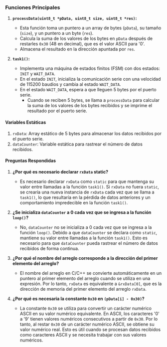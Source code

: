 ### Funciones Principales

1. **`processData(uint8_t *pData, uint8_t size, uint8_t *res)`:**
   - Esta función toma un puntero a un array de bytes (`pData`), su tamaño (`size`), y un puntero a un byte (`res`).
   - Calcula la suma de los valores de los bytes en `pData` después de restarles `0x30` (48 en decimal), que es el valor ASCII para '0'.
   - Almacena el resultado en la dirección apuntada por `res`.

2. **`task1()`:**
   - Implementa una máquina de estados finitos (FSM) con dos estados: `INIT` y `WAIT_DATA`.
   - En el estado `INIT`, inicializa la comunicación serie con una velocidad de 115200 baudios y cambia al estado `WAIT_DATA`.
   - En el estado `WAIT_DATA`, espera a que lleguen 5 bytes por el puerto serie.
     - Cuando se reciben 5 bytes, se llama a `processData` para calcular la suma de los valores de los bytes recibidos y se imprime el resultado por el puerto serie.

#### Variables Estáticas

1. `rxData`: Array estático de 5 bytes para almacenar los datos recibidos por el puerto serie.
2. `dataCounter`: Variable estática para rastrear el número de datos recibidos.

#### Preguntas Respondidas

1. **¿Por qué es necesario declarar `rxData` static?**
   - Es necesario declarar `rxData` como `static` para que mantenga su valor entre llamadas a la función `task1()`. Si `rxData` no fuera `static`, se crearía una nueva instancia de `rxData` cada vez que se llama a `task1()`, lo que resultaría en la pérdida de datos anteriores y un comportamiento impredecible en la función `task1()`.

2. **¿Se inicializa `dataCounter` a 0 cada vez que se ingresa a la función `loop()`?**
   - No, `dataCounter` no se inicializa a 0 cada vez que se ingresa a la función `loop()`. Debido a que `dataCounter` se declara como `static`, mantiene su valor entre llamadas a la función `task1()`. Esto es necesario para que `dataCounter` pueda rastrear el número de datos recibidos de forma continua.

3. **¿Por qué el nombre del arreglo corresponde a la dirección del primer elemento del arreglo?**
   - El nombre del arreglo en C/C++ se convierte automáticamente en un puntero al primer elemento del arreglo cuando se utiliza en una expresión. Por lo tanto, `rxData` es equivalente a `&rxData[0]`, que es la dirección de memoria del primer elemento del arreglo `rxData`.

4. **¿Por qué es necesaria la constante `0x30` en `(pData[i] - 0x30)`?**
   - La constante `0x30` se utiliza para convertir un carácter numérico ASCII en su valor numérico equivalente. En ASCII, los caracteres '0' a '9' tienen valores numéricos consecutivos a partir de `0x30`. Por lo tanto, al restar `0x30` de un carácter numérico ASCII, se obtiene su valor numérico real. Esto es útil cuando se procesan datos recibidos como caracteres ASCII y se necesita trabajar con sus valores numéricos.